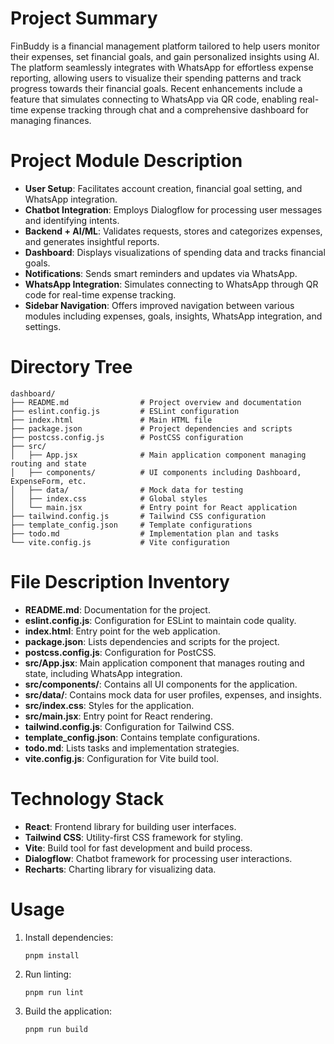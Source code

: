 # Project Summary
FinBuddy is a financial management platform tailored to help users monitor their expenses, set financial goals, and gain personalized insights using AI. The platform seamlessly integrates with WhatsApp for effortless expense reporting, allowing users to visualize their spending patterns and track progress towards their financial goals. Recent enhancements include a feature that simulates connecting to WhatsApp via QR code, enabling real-time expense tracking through chat and a comprehensive dashboard for managing finances.

# Project Module Description
- **User Setup**: Facilitates account creation, financial goal setting, and WhatsApp integration.
- **Chatbot Integration**: Employs Dialogflow for processing user messages and identifying intents.
- **Backend + AI/ML**: Validates requests, stores and categorizes expenses, and generates insightful reports.
- **Dashboard**: Displays visualizations of spending data and tracks financial goals.
- **Notifications**: Sends smart reminders and updates via WhatsApp.
- **WhatsApp Integration**: Simulates connecting to WhatsApp through QR code for real-time expense tracking.
- **Sidebar Navigation**: Offers improved navigation between various modules including expenses, goals, insights, WhatsApp integration, and settings.

# Directory Tree
```
dashboard/
├── README.md                # Project overview and documentation
├── eslint.config.js         # ESLint configuration
├── index.html               # Main HTML file
├── package.json             # Project dependencies and scripts
├── postcss.config.js        # PostCSS configuration
├── src/
│   ├── App.jsx              # Main application component managing routing and state
│   ├── components/          # UI components including Dashboard, ExpenseForm, etc.
│   ├── data/                # Mock data for testing
│   ├── index.css            # Global styles
│   └── main.jsx             # Entry point for React application
├── tailwind.config.js       # Tailwind CSS configuration
├── template_config.json     # Template configurations
├── todo.md                  # Implementation plan and tasks
└── vite.config.js           # Vite configuration
```

# File Description Inventory
- **README.md**: Documentation for the project.
- **eslint.config.js**: Configuration for ESLint to maintain code quality.
- **index.html**: Entry point for the web application.
- **package.json**: Lists dependencies and scripts for the project.
- **postcss.config.js**: Configuration for PostCSS.
- **src/App.jsx**: Main application component that manages routing and state, including WhatsApp integration.
- **src/components/**: Contains all UI components for the application.
- **src/data/**: Contains mock data for user profiles, expenses, and insights.
- **src/index.css**: Styles for the application.
- **src/main.jsx**: Entry point for React rendering.
- **tailwind.config.js**: Configuration for Tailwind CSS.
- **template_config.json**: Contains template configurations.
- **todo.md**: Lists tasks and implementation strategies.
- **vite.config.js**: Configuration for Vite build tool.

# Technology Stack
- **React**: Frontend library for building user interfaces.
- **Tailwind CSS**: Utility-first CSS framework for styling.
- **Vite**: Build tool for fast development and build process.
- **Dialogflow**: Chatbot framework for processing user interactions.
- **Recharts**: Charting library for visualizing data.

# Usage
1. Install dependencies:
   ```
   pnpm install
   ```
2. Run linting:
   ```
   pnpm run lint
   ```
3. Build the application:
   ```
   pnpm run build
   ```
